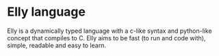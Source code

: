 # Elly language
Elly is a dynamically typed language with a c-like syntax and python-like concept that compiles to C.
Elly aims to be fast (to run and code with), simple, readable and easy to learn.
